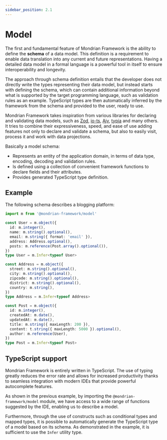 ```yaml
---
sidebar_position: 2.1
---
```


# Model

The first and fundamental feature of Mondrian Framework is the ability to define the **schema** of a data model. This definition is a requirement to enable data translation into any current and future representations. Having a detailed data model in a formal language is a powerful tool in itself to ensure interoperability and longevity.

The approach through schema definition entails that the developer does not directly write the types representing their data model, but instead starts with defining the schema, which can contain additional information beyond what is supported by the target programming language, such as validation rules as an example. TypeScript types are then automatically inferred by the framework from the schema and provided to the user, ready to use.

Mondrian Framework takes inspiration from various libraries for declaring and validating data models, such as [Zod](https://zod.dev/), [io-ts](https://github.com/gcanti/io-ts), [Ajv](https://ajv.js.org/), [typia](https://typia.io/) and many others. It tries to combine their expressiveness, speed, and ease of use adding features not only to declare and validate a schema, but also to easily visit, process it and work with data projections.

Basically a model schema:

- Represents an entity of the application domain, in terms of data type, encoding, decoding and validation rules.
- Is defined using a collection of convenient framework functions to declare fields and their attributes.
- Provides generated TypeScript type definition.

## Example

The following schema describes a blogging platform:

```ts showLineNumbers
import m from '@mondrian-framework/model'

const User = m.object({
  id: m.integer(),
  name: m.string().optional(),
  email: m.string({ format: 'email' }),
  address: Address.optional(),
  posts: m.reference(Post.array().optional()),
})
type User = m.Infer<typeof User>

const Address = m.object({
  street: m.string().optional(),
  city: m.string().optional(),
  zipcode: m.string().optional(),
  district: m.string().optional(),
  country: m.string(),
})
type Address = m.Infer<typeof Address>

const Post = m.object({
  id: m.integer(),
  createdAt: m.date(),
  updatedAt: m.date(),
  title: m.string({ maxLength: 200 }),
  content: t.string({ maxLength: 5000 }).optional(),
  author: m.reference(User),
})
type Post = m.Infer<typeof Post>
```

## TypeScript support

Mondrian Framework is entirely written in TypeScript. The use of typing greatly reduces the error rate and allows for increased productivity thanks to seamless integration with modern IDEs that provide powerful autocomplete features.

As shown in the previous example, by importing the `@mondrian-framework/model` module, we have access to a wide range of functions suggested by the IDE, enabling us to describe a model.

Furthermore, through the use of constructs such as conditional types and mapped types, it is possible to automatically generate the TypeScript type of a model based on its schema. As demonstrated in the example, it is sufficient to use the `Infer` utility type.
